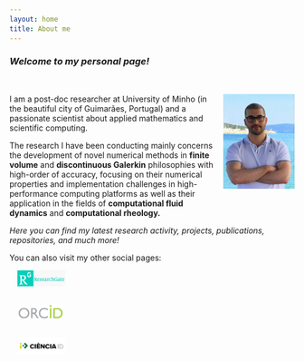 ```yaml
---
layout: home
title: About me
---
```


### _Welcome to my personal page!_

&nbsp;
&nbsp;

<img style="float: right; width: 9em; margin-left: 1em; margin-bottom: 2em" src="public/photo.jpg">

I am a post-doc researcher at University of Minho (in the beautiful city of Guimarães, Portugal) and a passionate scientist about applied mathematics and scientific computing.

The research I have been conducting mainly concerns the development of novel numerical methods in **finite volume** and **discontinuous Galerkin** philosophies with high-order of accuracy, focusing on their numerical properties and implementation challenges in high-performance computing platforms as well as their application in the fields of **computational fluid dynamics** and **computational rheology.**

_Here you can find my latest research activity, projects, publications, repositories, and much more!_

You can also visit my other social pages:

<div class="row">
  <div class="column">
    <a href="www.researchgate.net/profile/ricardo-costa-21"><img style="height: 2em; margin-left: 1em; margin-bottom: 2em" src="public/researchgate.png">
  </div>
  <div class="column">
    <a href="https://orcid.org/0000-0002-1904-8317"><img style="height: 2em; margin-left: 1em; margin-bottom: 2em" src="public/orcid.png">
  </div>
  <div class="column">
    <a href="https://www.cienciavitae.pt/2F14-5623-03EB"><img style="height: 2em; margin-left: 1em; margin-bottom: 2em" src="public/cienciaid.png">
  </div>
</div>

<!-- <div class="posts">
  {% for post in paginator.posts %}
  <div class="post">
    <h1 class="post-title">
      <a href="{{ post.url }}">
        {{ post.title }}
      </a>
    </h1>
    <span class="post-date">{{ post.date | date_to_string }}</span>
    {{ post.content }}
  </div>
  {% endfor %}
</div>

<div class="pagination">
  {% if paginator.next_page %}
    <a class="pagination-item older" href="{{ site.baseurl }}page{{paginator.next_page}}">Older</a>
  {% else %}
    <span class="pagination-item older">Older</span>
  {% endif %}
  {% if paginator.previous_page %}
    {% if paginator.page == 2 %}
      <a class="pagination-item newer" href="{{ site.baseurl }}">Newer</a>
    {% else %}
      <a class="pagination-item newer" href="{{ site.baseurl }}page{{paginator.previous_page}}">Newer</a>
    {% endif %}
  {% else %}
    <span class="pagination-item newer">Newer</span>
  {% endif %}
</div> -->
